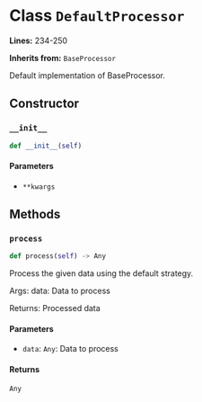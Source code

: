 # Class `DefaultProcessor`

**Lines:** 234-250

**Inherits from:** `BaseProcessor`

Default implementation of BaseProcessor.

## Constructor

### `__init__`

```python
def __init__(self)
```

#### Parameters

- `**kwargs`

## Methods

### `process`

```python
def process(self) -> Any
```

Process the given data using the default strategy.

Args:
    data: Data to process
    
Returns:
    Processed data

#### Parameters

- `data`: `Any`: Data to process

#### Returns

`Any`


